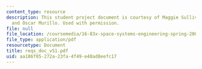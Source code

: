```yaml
---
content_type: resource
description: This student project document is courtesy of Maggie Sullivan, Leah Soffer,
  and Oscar Murillo. Used with permission.
file: null
file_location: /coursemedia/16-83x-space-systems-engineering-spring-2002-spring-2003/aa186f05272a23fa4f49e48ad8eefc17_reqs_doc_v51.pdf
file_type: application/pdf
resourcetype: Document
title: reqs_doc_v51.pdf
uid: aa186f05-272a-23fa-4f49-e48ad8eefc17
---
```

